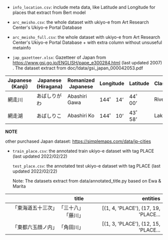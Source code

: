 - `info_location.csv`: include meta data, like Latitude and Longitude 
for places that extract from  Bert model

- `arc_meisho.csv`: the whole dataset with ukiyo-e from Art Research Center's
Ukiyo-e Portal Database

- `arc_meisho_full.csv`: the whole dataset with ukiyo-e from Art Research Center's
Ukiyo-e Portal Database + with extra column without unsuseful metainfo

- `jap_gazetteer.xlsx`: Gazetteer of Japan from https://www.gsi.go.jp/ENGLISH/pape_e300284.html 
(last updated 2007) . The dataset extract from doc/!data/gsi_japan_000042053.pdf

| Japanese (Kanji) | Japanese (Hiragana) | Romanized Japanese | Longitude | Latitude | Classification |
|------------------|---------------------|--------------------|-----------|----------|----------------|
| 網走川           | あばしりがわ        | Abashiri Gawa      | 144゜ 14’ | 44゜ 00’ | River          |
| 網走湖           | あばしりこ          | Abashiri Ko        | 144゜ 10’ | 43゜ 58’ | Lake           |

**NOTE** 

other purchased Japan dataset: https://simplemaps.com/data/jp-cities


- `train_place.csv`: the annotated train ukiyo-e dataset with tag PLACE (last updated 2022/02/22)

    `test_place.csv`: the annotated test ukiyo-e dataset with tag PLACE (last updated 2022/02/22)

    Note: The datasets extract from data/annotated_title.py based on Ewa & Marita

|                                 title |                                          entities |
|--------------------------------------:|--------------------------------------------------:|
| 「東海道五十三次」 「三十八」「藤川」 | [(1, 4, 'PLACE'), (17, 19, 'PLACE... |
|         「東都六玉顔ノ内」 「角田川」 | [(1, 3, 'PLACE'), (12, 15, 'PLACE... |
